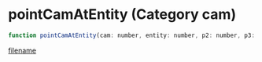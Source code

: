 # pointCamAtEntity (Category cam)

```js
function pointCamAtEntity(cam: number, entity: number, p2: number, p3: number, p4: number, p5: boolean): void
```

[filename](pointCamAtEntity_m.md ':include')